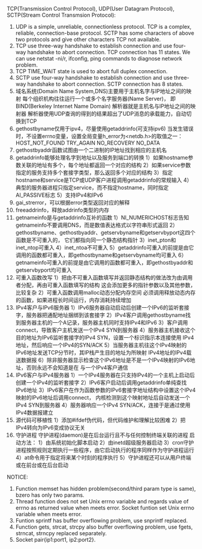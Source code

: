 ﻿TCP(Transmission Control Protocol), UDP(User Datagram Protocol), SCTP(Stream Control Transmsion Protocol):
1. UDP is a simple, unreliable, connectionless protocol.
   TCP is a complex, reliable, connection-base protocol.
   SCTP has some characters of above two protocols and give other characters TCP not available.
2. TCP use three-way handshake to establish connection and use four-way handshake to abort connection.
   TCP connection has 11 states.
   We can use netstat -ni/r, ifconfig, ping commands to diagnose network problem.
3. TCP TIME_WAIT state is used to abort full duplex connection.
4. SCTP use four-way handshake to establish connection and use three-way handshake to abort connection.
   SCTP connection has 8 states.
5. 域名系统(Domain Name System,DNS)主要用于主机名字与IP地址之间的映射
    每个组织机构往往运行一个或多个名字服务器(Name Server)，
        即BIND(Berkeley Internet Name Domain)
    解析器就是主机名与IP地址之间的映射器
    解析器使用UDP查询的得到的结果超出了UDP消息的承载能力，自动切换到TCP
6. gethostbyname仅用于ipv4，尽量使用getaddrinfo(可支持ipv6)
    当发生错误时，不设置errno变量，设置全局变量h_error为<netdb.h>的取值之一：
    HOST_NOT_FOUND
    TRY_AGAIN
    NO_RECOVERY
    NO_DATA
7. gethostbyaddr函数试图由一个二进制的IP地址找到相应的主机名
8. getaddrinfo能够处理名字到地址以及服务到端口的转换
    1）如果hostname参数关联的地址有多个，每个地址都返回一个对应的结构
    2）如果service参数指定的服务支持多个套接字类型，那么返回多个对应的结构
    3）指定hostname和service是TCP或UDP客户进程调用getaddrinfo的常规输入
    4）典型的服务器进程只指定service，而不指定hostname，同时指定AI_PASSIVE标志
    5）支持IPv4和IPv6
9. gai_strerror，可以根据error类型返回对应的解释
10. freeaddrinfo，释放addrinfo类型的内存
11. getnameinfo是与getaddrinfo互补的函数
    1）NI_NUMERICHOST标志告知getnameinfo不要调用DNS，而是数值表达格式以字符串形式返回
    2）gethostbyname、gethostbyaddr、getservbyname和getservbyport这四个函数是不可重入的，
        它们都指向同一个静态结构指针
    3）inet_pton和inet_ntop可重入
    4）inet_ntoa不可重入
    5）getaddrinfo可重入的前提是由它调用的函数都可重入，即gethostbyname和getservbyname均可重入
    6）getnameinfo可重入的前提是由它调用的函数都可重入，即gethostbyaddr和getservbyport均可重入
12. 可重入函数改写
    1）把由不可重入函数填写并返回静态结构的做法改为由调用者分配，再由可重入函数填写的结构
        这会添加更多的指针参数以及其他参数，比较复杂
    2）可重入函数调用malloc动态分配内存空间
        必须调用释放动态内存的函数，如果进程长时间运行，内存消耗持续增加
13. IPv4客户与IPv6服务器
    1）IPv6服务器自动启动后创建一个IPv6的监听套接字，服务器把通配地址捆绑到该套接字
    2）IPv4客户调用gethostbyname找到服务器主机的一个A记录，服务器主机同时支持IPv4和IPv6
    3）客户调用connect，导致客户主机发送一个IPv4 SYN到服务器
    4）服务器主机接收这个目的地址为IPv6监听套接字的IPv4 SYN，设置一个标识指示本连接使用
        IPv4地址，然后响应一个IPv4的SYN/ACK
    5）当服务器主机往这个IPv4映射的IPv6地址发送TCP分节时，其IP栈产生目的地址为所映射
        IPv4地址的IPv4载送数据报
    6）除非服务器显示检查这个IPv6地址是不是一个IPv4映射的IPv6地址，否则永远不会知道是在
        与一个IPv4客户通信
14. IPv6客户与IPv4服务器
    1）一个IPv4服务器在只支持IPv4的一个主机上启动后创建一个IPv4的监听套接字
    2）IPv6客户启动后调用getaddrinfo单纯查找IPv6地址
    3）IPv6客户在作为函数参数的IPv6套接字地址结构中设置这个IPv4映射的IPv6地址后调用connect，
        内核检测到这个映射地址后自动发送一个IPv4 SYN到服务器
    4）服务器响应一个IPv4 SYN/ACK，连接于是通过使用IPv4数据报建立
15. 源代码可移植性
    1）添加#ifdef伪代码，但代码维护和理解比较困难
    2）把IPv4转向为IPv6变成协议无关
16. 守护进程
    守护进程(daemon)是在后台运行且不与任何控制终端关联的进程
    启动方法：
    1）由系统初始化脚本启动
    2）由inetd超级服务器启动
    3）cron守护进程按照规则定期执行一些程序，由它启动执行的程序同样作为守护进程运行
    4）at命令用于指定将来某个时刻的程序执行
    5）守护进程还可以从用户终端或在前台或在后台启动

NOTICE:
1. Function memset has hidden problem(second/third param type is same), bzero has only two params.
2. Thread function does not set Unix errno variable and regards value of errno as returned value when meets error.
   Socket funtion set Unix errno variable when meets error.
3. Funtion sprintf has buffer overflowing problem, use snprintf replaced.
4. Function gets, strcat, strcpy also buffer overflowing problem, use fgets, strncat, strncpy replaced separately.
5. Socket pair{ip1:port1, ip2:port2}.
